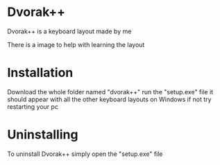 # Dvorak++
Dvorak++ is a keyboard layout made by me

There is a image to help with learning the layout

# Installation
Download the whole folder named "dvorak++" run the "setup.exe" file it should appear with all the other keyboard layouts on Windows if not try restarting your pc

# Uninstalling
To uninstall Dvorak++ simply open the "setup.exe" file
